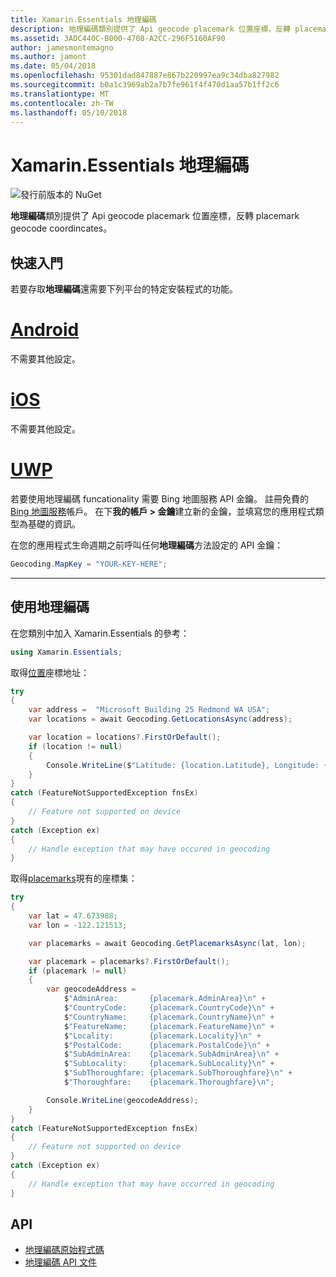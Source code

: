 ```yaml
---
title: Xamarin.Essentials 地理編碼
description: 地理編碼類別提供了 Api geocode placemark 位置座標，反轉 placemark geocode coordincates。
ms.assetid: 3ADC440C-B000-4708-A2CC-296F5160AF90
author: jamesmontemagno
ms.author: jamont
ms.date: 05/04/2018
ms.openlocfilehash: 95301dad847887e867b220997ea9c34dba827982
ms.sourcegitcommit: b0a1c3969ab2a7b7fe961f4f470d1aa57b1ff2c6
ms.translationtype: MT
ms.contentlocale: zh-TW
ms.lasthandoff: 05/10/2018
---
```

# <a name="xamarinessentials-geocoding"></a>Xamarin.Essentials 地理編碼

![發行前版本的 NuGet](~/media/shared/pre-release.png)

**地理編碼**類別提供了 Api geocode placemark 位置座標，反轉 placemark geocode coordincates。

## <a name="getting-started"></a>快速入門

若要存取**地理編碼**還需要下列平台的特定安裝程式的功能。

# <a name="androidtabandroid"></a>[Android](#tab/android)

不需要其他設定。

# <a name="iostabios"></a>[iOS](#tab/ios)

不需要其他設定。

# <a name="uwptabuwp"></a>[UWP](#tab/uwp)

若要使用地理編碼 funcationality 需要 Bing 地圖服務 API 金鑰。 註冊免費的[Bing 地圖服務](https://www.bingmapsportal.com/)帳戶。 在下**我的帳戶 > 金鑰**建立新的金鑰，並填寫您的應用程式類型為基礎的資訊。

在您的應用程式生命週期之前呼叫任何**地理編碼**方法設定的 API 金鑰：

```csharp
Geocoding.MapKey = "YOUR-KEY-HERE";
```

-----

## <a name="using-geocoding"></a>使用地理編碼

在您類別中加入 Xamarin.Essentials 的參考：

```csharp
using Xamarin.Essentials;
```

取得[位置](xref:Xamarin.Essentials.Location)座標地址：

```csharp
try
{
    var address =  "Microsoft Building 25 Redmond WA USA";
    var locations = await Geocoding.GetLocationsAsync(address);

    var location = locations?.FirstOrDefault();
    if (location != null)
    {
        Console.WriteLine($"Latitude: {location.Latitude}, Longitude: {location.Longitude}");
    }
}
catch (FeatureNotSupportedException fnsEx)
{
    // Feature not supported on device
}
catch (Exception ex)
{
    // Handle exception that may have occured in geocoding
}
```

取得[placemarks](xref:Xamarin.Essentials.Placemark)現有的座標集：

```csharp
try
{
    var lat = 47.673988;
    var lon = -122.121513;

    var placemarks = await Geocoding.GetPlacemarksAsync(lat, lon);

    var placemark = placemarks?.FirstOrDefault();
    if (placemark != null)
    {
        var geocodeAddress =
            $"AdminArea:       {placemark.AdminArea}\n" +
            $"CountryCode:     {placemark.CountryCode}\n" +
            $"CountryName:     {placemark.CountryName}\n" +
            $"FeatureName:     {placemark.FeatureName}\n" +
            $"Locality:        {placemark.Locality}\n" +
            $"PostalCode:      {placemark.PostalCode}\n" +
            $"SubAdminArea:    {placemark.SubAdminArea}\n" +
            $"SubLocality:     {placemark.SubLocality}\n" +
            $"SubThoroughfare: {placemark.SubThoroughfare}\n" +
            $"Thoroughfare:    {placemark.Thoroughfare}\n";

        Console.WriteLine(geocodeAddress);
    }
}
catch (FeatureNotSupportedException fnsEx)
{
    // Feature not supported on device
}
catch (Exception ex)
{
    // Handle exception that may have occurred in geocoding
}
```

## <a name="api"></a>API

- [地理編碼原始程式碼](https://github.com/xamarin/Essentials/tree/master/Xamarin.Essentials/Geocoding)
- [地理編碼 API 文件](xref:Xamarin.Essentials.Geocoding)
